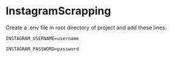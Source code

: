 # InstagramScrapping

Create a .env file in root directory of project and add these lines:

`INSTAGRAM_USERNAME=username`

`INSTAGRAM_PASSWORD=password`

